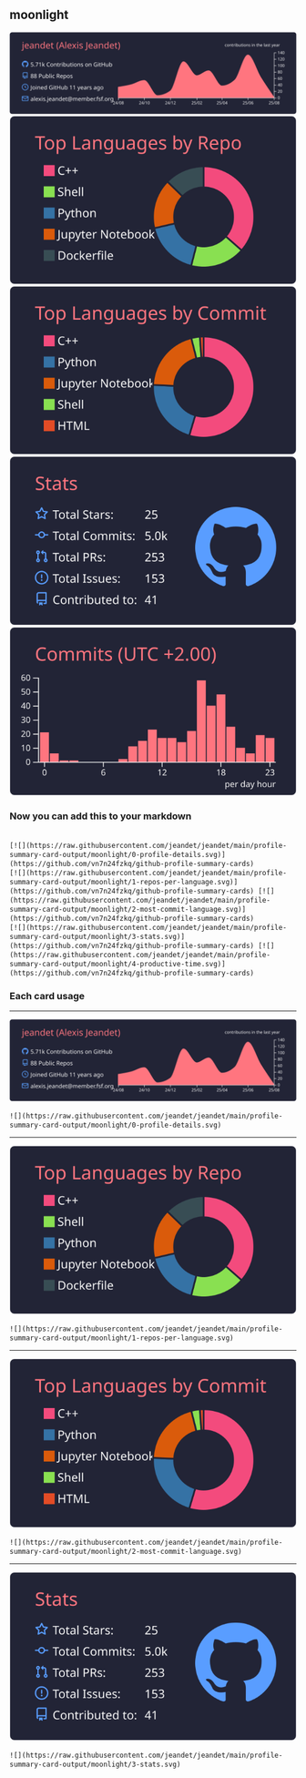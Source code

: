 ## moonlight

[![](./0-profile-details.svg)](https://github.com/vn7n24fzkq/github-profile-summary-cards)
[![](./1-repos-per-language.svg)](https://github.com/vn7n24fzkq/github-profile-summary-cards) [![](./2-most-commit-language.svg)](https://github.com/vn7n24fzkq/github-profile-summary-cards)
[![](./3-stats.svg)](https://github.com/vn7n24fzkq/github-profile-summary-cards) [![](./4-productive-time.svg)](https://github.com/vn7n24fzkq/github-profile-summary-cards)
### Now you can add this to your markdown
```

[![](https://raw.githubusercontent.com/jeandet/jeandet/main/profile-summary-card-output/moonlight/0-profile-details.svg)](https://github.com/vn7n24fzkq/github-profile-summary-cards)
[![](https://raw.githubusercontent.com/jeandet/jeandet/main/profile-summary-card-output/moonlight/1-repos-per-language.svg)](https://github.com/vn7n24fzkq/github-profile-summary-cards) [![](https://raw.githubusercontent.com/jeandet/jeandet/main/profile-summary-card-output/moonlight/2-most-commit-language.svg)](https://github.com/vn7n24fzkq/github-profile-summary-cards)
[![](https://raw.githubusercontent.com/jeandet/jeandet/main/profile-summary-card-output/moonlight/3-stats.svg)](https://github.com/vn7n24fzkq/github-profile-summary-cards) [![](https://raw.githubusercontent.com/jeandet/jeandet/main/profile-summary-card-output/moonlight/4-productive-time.svg)](https://github.com/vn7n24fzkq/github-profile-summary-cards)

```

### Each card usage
---

![](./0-profile-details.svg)

```
![](https://raw.githubusercontent.com/jeandet/jeandet/main/profile-summary-card-output/moonlight/0-profile-details.svg)
```

    

---

![](./1-repos-per-language.svg)

```
![](https://raw.githubusercontent.com/jeandet/jeandet/main/profile-summary-card-output/moonlight/1-repos-per-language.svg)
```

    

---

![](./2-most-commit-language.svg)

```
![](https://raw.githubusercontent.com/jeandet/jeandet/main/profile-summary-card-output/moonlight/2-most-commit-language.svg)
```

    

---

![](./3-stats.svg)

```
![](https://raw.githubusercontent.com/jeandet/jeandet/main/profile-summary-card-output/moonlight/3-stats.svg)
```

    
